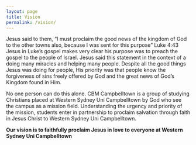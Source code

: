 ```yaml
---
layout: page
title: Vision
permalink: /vision/
---
```


Jesus said to them, “I must proclaim the good news of the kingdom of God to the other towns also, because I was sent for this purpose” Luke 4:43
Jesus in Luke’s gospel makes very clear his purpose was to preach the gospel to the people of Israel. Jesus said this statement in the context of a doing many miracles and helping many people. Despite all the good things Jesus was doing for people, His priority was that people know the forgiveness of sins freely offered by God and the great news of God’s Kingdom found in Him.

No one person can do this alone. CBM Campbelltown is a group of studying Christians placed at Western Sydney Uni Campbelltown by God who see the campus as a mission field. Understanding the urgency and priority of the mission, students enter in partnership to proclaim salvation through faith in Jesus Christ to Western Sydney Uni Campbelltown.

**Our vision is to faithfully proclaim Jesus in love to everyone at Western Sydney Uni Campbelltown**
